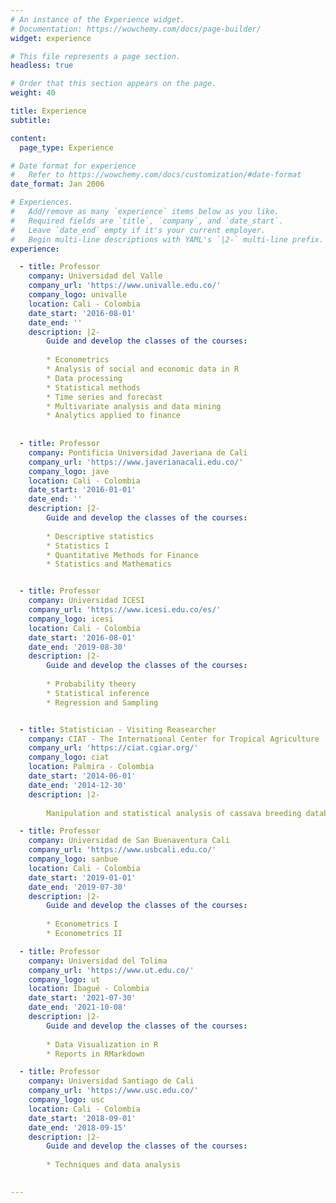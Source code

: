 ```yaml
---
# An instance of the Experience widget.
# Documentation: https://wowchemy.com/docs/page-builder/
widget: experience

# This file represents a page section.
headless: true

# Order that this section appears on the page.
weight: 40

title: Experience
subtitle:

content:
  page_type: Experience

# Date format for experience
#   Refer to https://wowchemy.com/docs/customization/#date-format
date_format: Jan 2006

# Experiences.
#   Add/remove as many `experience` items below as you like.
#   Required fields are `title`, `company`, and `date_start`.
#   Leave `date_end` empty if it's your current employer.
#   Begin multi-line descriptions with YAML's `|2-` multi-line prefix.
experience:

  - title: Professor
    company: Universidad del Valle
    company_url: 'https://www.univalle.edu.co/'
    company_logo: univalle
    location: Cali - Colombia
    date_start: '2016-08-01'
    date_end: ''
    description: |2-
        Guide and develop the classes of the courses:
        
        * Econometrics
        * Analysis of social and economic data in R
        * Data processing
        * Statistical methods
        * Time series and forecast
        * Multivariate analysis and data mining
        * Analytics applied to finance
        
        
  - title: Professor
    company: Pontificia Universidad Javeriana de Cali
    company_url: 'https://www.javerianacali.edu.co/'
    company_logo: jave
    location: Cali - Colombia
    date_start: '2016-01-01'
    date_end: ''
    description: |2-
        Guide and develop the classes of the courses:
        
        * Descriptive statistics
        * Statistics I
        * Quantitative Methods for Finance
        * Statistics and Mathematics


  - title: Professor
    company: Universidad ICESI
    company_url: 'https://www.icesi.edu.co/es/'
    company_logo: icesi
    location: Cali - Colombia
    date_start: '2016-08-01'
    date_end: '2019-08-30'
    description: |2-
        Guide and develop the classes of the courses:
        
        * Probability theory
        * Statistical inference
        * Regression and Sampling


  - title: Statistician - Visiting Reasearcher
    company: CIAT - The International Center for Tropical Agriculture
    company_url: 'https://ciat.cgiar.org/'
    company_logo: ciat
    location: Palmira - Colombia
    date_start: '2014-06-01'
    date_end: '2014-12-30'
    description: |2-
    
        Manipulation and statistical analysis of cassava breeding databases.

  - title: Professor
    company: Universidad de San Buenaventura Cali
    company_url: 'https://www.usbcali.edu.co/'
    company_logo: sanbue
    location: Cali - Colombia
    date_start: '2019-01-01'
    date_end: '2019-07-30'
    description: |2-
        Guide and develop the classes of the courses:
        
        * Econometrics I
        * Econometrics II

  - title: Professor
    company: Universidad del Tolima
    company_url: 'https://www.ut.edu.co/'
    company_logo: ut
    location: Ibagué - Colombia
    date_start: '2021-07-30'
    date_end: '2021-10-08'
    description: |2-
        Guide and develop the classes of the courses:
        
        * Data Visualization in R
        * Reports in RMarkdown      

  - title: Professor
    company: Universidad Santiago de Cali
    company_url: 'https://www.usc.edu.co/'
    company_logo: usc
    location: Cali - Colombia
    date_start: '2018-09-01'
    date_end: '2018-09-15'
    description: |2-
        Guide and develop the classes of the courses:
        
        * Techniques and data analysis
      

---
```

